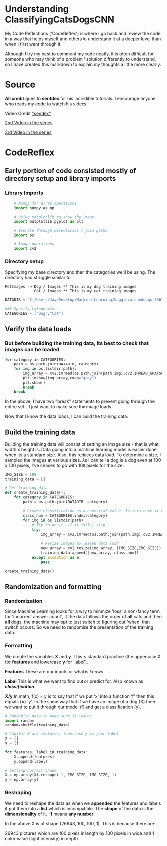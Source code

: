 # Understanding ClassifyingCatsDogsCNN
My Code Reflections ('CodeReflex') is where I go back and review the code in a way that helps myself and others to understand it at a deeper level than when I first went through it.

Although I try my best to comment my code neatly, it is often difficult for someone who may think of a problem / solution differently to understand, so I have created this markdown to explain my thoughts a little more clearly.

# Source
**All credit** goes to **sentdex** for his incredible tutorials. I encourage anyone who reads my code to watch his videos.

Video Credit
["sendex"](https://www.youtube.com/user/sentdex "sentdex YouTube Channel")

[2nd Video in the series](https://www.youtube.com/watch?v=j-3vuBynnOE "Convolutional Neural Networks...")

[3rd Video in the series](https://www.youtube.com/watch?v=WvoLTXIjBYU "Convolutional Neural Networks...")

# CodeReflex

## Early portion of code consisted mostly of directory setup and library imports

### Library Imports
```python
    # Numpy for array operations
    import numpy as np

    # Using matplotlib to show the image
    import matplotlib.pyplot as plt

    # Iterate through directories / join paths
    import os

    # Image operations
    import cv2
```

### Directory setup
Specifying my base directory and then the categories we'll be using. The directory had struggle similar to
        
    PetImages -> Dog / Images ** This is my dog training images
                 Cat / Images ** This is my cat training images

```python
DATADIR = "C:/Users/Jay/Desktop/Machine_Learning/kagglecatsanddogs_3367a/PetImages"

### Specify categories
CATEGORIES = ["Dog","Cat"]
```

## Verify the data loads

### But before building the training data, its best to check that images can be loaded

```python
for category in CATEGORIES:
    path = os.path.join(DATADIR, category)
    for img in os.listdir(path):
        img_array = cv2.imread(os.path.join(path,img),cv2.IMREAD_GRAYSCALE)
        plt.imshow(img_array,cmap="gray")
        plt.show()
        break
    break
```
In the above, I have two "break" statements to prevent going through the entire set - I just want to make sure the image loads.

Now that I know the data loads, I can build the training data.

## Build the training data
Building the training data will consist of setting an image size - that is what width x height is. Data going into a machine learning model is easier done when its a standard size. Also, this reduces data load. To determine a size, I sampled the images at various sizes. As I can tell a dog is a dog even at 100 x 100 pixels, I've chosen to go with 100 pixels for the size.

```python
IMG_SIZE = 100
training_data = []

# Get training data
def create_training_data():
    for category in CATEGORIES:
        path = os.path.join(DATADIR, category)
        
        # Create classification as a numerical value. In this case it will be the index of the category.
        class_num = CATEGORIES.index(category)
        for img in os.listdir(path):
            # Try to do it, if it fails, skip
            try:
                img_array = cv2.imread(os.path.join(path,img),cv2.IMREAD_GRAYSCALE)
                
                # Resize images to lessen data load
                new_array = cv2.resize(img_array, (IMG_SIZE,IMG_SIZE))
                training_data.append([new_array, class_num])
            except Exception as e:
                pass

create_training_data()
```

## Randomization and formatting

### Randomization
Since Machine Learning looks for a way to minmize 'loss' a non-fancy term for 'incorrect answer count', if the data follows the order of **all** cats and then **all** dogs, the machine may opt to just switch to figuring out 'when' that switch occurs. So we need to randomize the presentation of the training data.

### Formatting
We create the variables **X** and **y**. This is standard practice (the uppercase X for **features** and lowercase **y** for 'label').

**Features** These are our inputs or what is *known*

**Label** This is what we want to find out or predict for. Also known as ***classification***.

**X/y** In math, f(x) = y is to say that if we put 'x' into a function 'f' then this equals (=) 'y'. In the same way that if we have an image of a dog (X) then we want to put it through our model (f) and get a classification (y).

```python
# Randomize data to make sure it learns
import random
random.shuffle(training_data)

# Capital X are features, lowercase y is your label
X = []
y = []

for features, label in training_data:
    X.append(features)
    y.append(label)

# Getting correct shape
X = np.array(X).reshape(-1, IMG_SIZE, IMG_SIZE, 1)
y = np.array(y)
```

### Reshaping
We need to reshape the data as when we **appended** the features and labels it put them into a **list** which is incompatible. The **shape** of the data is the **dimensionality** of it. **-1** means **any number**.

In the above X is of shape (26943, 100, 100, 1). This is because there are:

26943 pictures which are
100 pixels in length by
100 pixels in wide and
1 color value (light intensity) in depth
